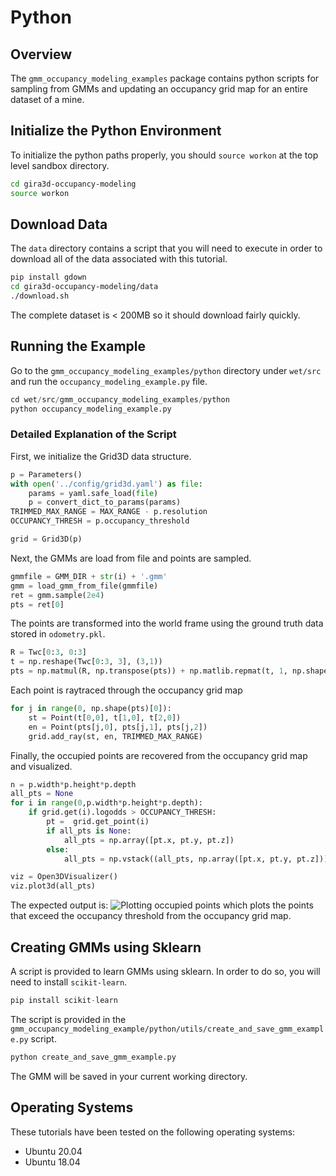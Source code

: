 # Python

## Overview
The `gmm_occupancy_modeling_examples` package contains python scripts
for sampling from GMMs and updating an occupancy grid map for an
entire dataset of a mine.

## Initialize the Python Environment
To initialize the python paths properly, you should `source workon`
at the top level sandbox directory.

```bash
cd gira3d-occupancy-modeling
source workon
```

## Download Data
The `data` directory contains a script that you will need to execute
in order to download all of the data associated with this tutorial.

```bash
pip install gdown
cd gira3d-occupancy-modeling/data
./download.sh
```

The complete dataset is < 200MB so it should download fairly quickly.

## Running the Example
Go to the `gmm_occupancy_modeling_examples/python` directory
under `wet/src` and run the `occupancy_modeling_example.py` file.

```python
cd wet/src/gmm_occupancy_modeling_examples/python
python occupancy_modeling_example.py
```

### Detailed Explanation of the Script
First, we initialize the Grid3D data structure.
```python
p = Parameters()
with open('../config/grid3d.yaml') as file:
    params = yaml.safe_load(file)
    p = convert_dict_to_params(params)
TRIMMED_MAX_RANGE = MAX_RANGE - p.resolution
OCCUPANCY_THRESH = p.occupancy_threshold

grid = Grid3D(p)
```
Next, the GMMs are load from file and points are
sampled.
```python
gmmfile = GMM_DIR + str(i) + '.gmm'
gmm = load_gmm_from_file(gmmfile)
ret = gmm.sample(2e4)
pts = ret[0]
```
The points are transformed into the world frame using the
ground truth data stored in `odometry.pkl`.
```python
R = Twc[0:3, 0:3]
t = np.reshape(Twc[0:3, 3], (3,1))
pts = np.matmul(R, np.transpose(pts)) + np.matlib.repmat(t, 1, np.shape(pts)[0])
```
Each point is raytraced through the occupancy grid map
```python
for j in range(0, np.shape(pts)[0]):
    st = Point(t[0,0], t[1,0], t[2,0])
    en = Point(pts[j,0], pts[j,1], pts[j,2])
    grid.add_ray(st, en, TRIMMED_MAX_RANGE)
```
Finally, the occupied points are recovered from the occupancy
grid map and visualized.
```python
n = p.width*p.height*p.depth
all_pts = None
for i in range(0,p.width*p.height*p.depth):
    if grid.get(i).logodds > OCCUPANCY_THRESH:
        pt =  grid.get_point(i)
        if all_pts is None:
            all_pts = np.array([pt.x, pt.y, pt.z])
        else:
            all_pts = np.vstack((all_pts, np.array([pt.x, pt.y, pt.z])))

viz = Open3DVisualizer()
viz.plot3d(all_pts)
```
The expected output is:
![Plotting occupied points](images/fig1.png)
which plots the points that exceed the occupancy threshold
from the occupancy grid map.

## Creating GMMs using Sklearn
A script is provided to learn GMMs using sklearn.
In order to do so, you will need to install `scikit-learn`.
```python
pip install scikit-learn
```
The script is provided in the
`gmm_occupancy_modeling_example/python/utils/create_and_save_gmm_example.py` script.

```python
python create_and_save_gmm_example.py
```

The GMM will be saved in your current working directory.

## Operating Systems
These tutorials have been tested on the following operating systems:

* Ubuntu 20.04
* Ubuntu 18.04
